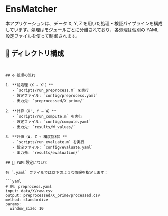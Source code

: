 # EnsMatcher

本アプリケーションは、データ X, Y, Z を用いた処理・検証パイプラインを構成しています。処理はモジュールごとに分離されており、各処理は個別の YAML 設定ファイルを使って制御されます。

## 📁 ディレクトリ構成
```MyApp/ ├── config/ # 各処理ステップの設定ファイル（YAML形式） │ ├── preprocess.yaml # Xの前処理設定 │ ├── compute.yaml # Wの計算設定（X'とY） │ └── evaluate.yaml # WとZの比較・評価設定 │ ├── data/ # 入力データ（X, Y, Z）を格納 │ ├── X/ # 元データ X │ ├── Y/ # 元データ Y │ └── Z/ # 評価用データ Z │ ├── preprocessed/ # 前処理済みのX'を保存 │ └── X_prime/ │ ├── results/ # 処理結果や評価結果を保存 │ ├── W_values/ # Wの出力 │ └── evaluation/ # WとZの比較結果 │ ├── src/ # 実装コード │ ├── preprocessing/ # Xの前処理関数群 │ ├── computeW/ # Wの計算関連コード │ └── evaluation/ # 評価処理（Zとの比較など） │ ├── scripts/ # 各ステップの実行スクリプト │ ├── run_preprocess.m │ ├── run_compute.m │ └── run_evaluate.m │ ├── utils/ # 補助関数（ファイル操作、ログ等） │ └── README.md # この説明ファイル


## ⚙️ 処理の流れ

1. **前処理（X → X'）**
   - `scripts/run_preprocess.m` を実行
   - 設定ファイル: `config/preprocess.yaml`
   - 出力先: `preprocessed/X_prime/`

2. **計算（X', Y → W）**
   - `scripts/run_compute.m` を実行
   - 設定ファイル: `config/compute.yaml`
   - 出力先: `results/W_values/`

3. **評価（W, Z → 精度指標）**
   - `scripts/run_evaluate.m` を実行
   - 設定ファイル: `config/evaluate.yaml`
   - 出力先: `results/evaluation/`

## 📝 YAML設定について

各 `.yaml` ファイルでは以下のような情報を指定します：

```yaml
# 例: preprocess.yaml
input: data/X/raw.csv
output: preprocessed/X_prime/processed.csv
method: standardize
params:
  window_size: 10
